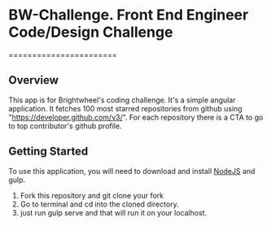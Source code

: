 # BW-Challenge. Front End Engineer Code/Design Challenge
=======================

## Overview
This app is for Brightwheel's coding challenge. It's a simple angular application. It fetches 100 most starred repositories from github using "https://developer.github.com/v3/". For each repository there is a CTA to go to top contributor's github profile.



## Getting Started

To use this application, you will need to download and install [NodeJS](http://nodejs.org/download/) and gulp.

 
1. Fork this repository and git clone your fork
2. Go to terminal and cd into the cloned directory.
3. just run gulp serve and that will run it on your localhost. 
